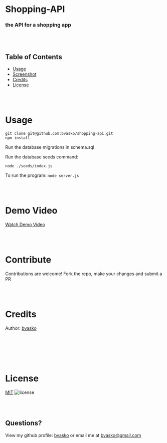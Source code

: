 # Shopping-API
### the API for a shopping app
<br><br>

## Table of Contents
  - [Usage](#usage)
  - [Screenshot](#screenshot)
  - [Credits](#credits)
  - [License](#license)

<br><br>

# Usage
```
git clone git@github.com:bvasko/shopping-api.git
npm install

```

Run the database migrations in schema.sql

Run the database seeds command:
```
node ./seeds/index.js
```

To run the program:
``` node server.js ```

<br><br>
# Demo Video
[Watch Demo Video](./demo.mp4)

<br><br>
# Contribute
Contributions are welcome!
Fork the repo, make your changes and submit a PR

<br><br>
# Credits
Author: [bvasko](https://github.com/bvasko)

<br><br>


<br><br>
# License
[MIT](https://choosealicense.com/licenses/mit/)  ![license](https://img.shields.io/badge/license-MIT-blue)


<br><br>
## Questions?
View my github profile: [bvasko](https://github.com/bvasko)
or email me at [bvasko@gmail.com](bvasko@gmail.com)
    
